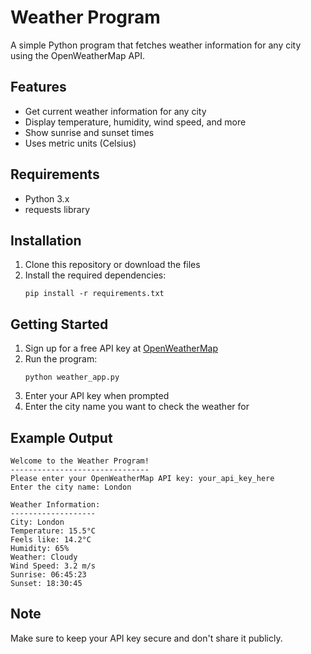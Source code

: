 # Weather Program

A simple Python program that fetches weather information for any city using the OpenWeatherMap API.

## Features

- Get current weather information for any city
- Display temperature, humidity, wind speed, and more
- Show sunrise and sunset times
- Uses metric units (Celsius)

## Requirements

- Python 3.x
- requests library

## Installation

1. Clone this repository or download the files
2. Install the required dependencies:
   ```
   pip install -r requirements.txt
   ```

## Getting Started

1. Sign up for a free API key at [OpenWeatherMap](https://openweathermap.org/api)
2. Run the program:
   ```
   python weather_app.py
   ```
3. Enter your API key when prompted
4. Enter the city name you want to check the weather for

## Example Output

```
Welcome to the Weather Program!
-------------------------------
Please enter your OpenWeatherMap API key: your_api_key_here
Enter the city name: London

Weather Information:
-------------------
City: London
Temperature: 15.5°C
Feels like: 14.2°C
Humidity: 65%
Weather: Cloudy
Wind Speed: 3.2 m/s
Sunrise: 06:45:23
Sunset: 18:30:45
```

## Note

Make sure to keep your API key secure and don't share it publicly. 